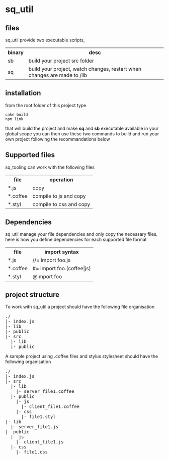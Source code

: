 sq_util
=======


files
-----

sq_util provide two executable scripts,

<table>
  <tr>
    <th>binary</th><th>desc</th>
  </tr>
  <tr>
    <td>sb</td><td>build your project src folder</td>
  </tr>
  <tr>
    <td>sq</td><td>build your project, watch changes, restart when changes are made to /lib</td>
  </tr>
</table>

installation
------------

from the root folder of this project type

```
cake build
npm link
```

that will build the project and make **sq** and **sb** executable available in your global scope
you can then use these two commands to build and run your own project following the recommandations below


Supported files
---------------

sq_tooling can work with the following files

<table>
  <tr>
    <th>file</th><th>operation</th>
  </tr>
  <tr>
    <td>*.js</td><td>copy</td>
  </tr>
  <tr>
    <td>*.coffee</td><td>compile to js and copy</td>
  </tr>
  <tr>
    <td>*.styl</td><td>compile to css and copy</td>
  </tr>
</table>

Dependencies
------------


sq_util manage your file dependencies and only copy the necessary files.
here is how you define dependencies for each supported file format

<table>
  <tr>
    <th>file</th><th>import syntax</th>
  </tr>
  <tr>
    <td>*.js</td><td>//= import foo.js</td>
  </tr>
  <tr>
    <td>*.coffee</td><td>#= import foo.(coffee|js)</td>
  </tr>
  <tr>
    <td>*.styl</td><td>@import foo</td>
  </tr>
</table>


project structure
-----------------

To work with sq_util a project should have the following file organisation
<pre>
./
|- index.js
|- lib
|- public
|- src
  |- lib
  |- public
</pre>


A sample project using .coffee files and stylus stylesheet should have the following organisation

<pre>
./
|- index.js
|- src
  |- lib
    |- server_file1.coffee
  |- public
    |- js
      |- client_file1.coffee
    |- css
      |- file1.styl
|- lib
  |- server_file1.js
|- public
  |- js
    |- client_file1.js
  |- css
    |- file1.css


</pre>

